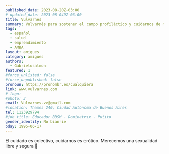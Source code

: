 ```yaml
---
published_date: 2023-08-20Z-03:00
# updated_date: 2023-08-049Z-03:00
title: Vulvarnes
summary: Vulvarnés para sostener el campo profiláctico y cuidarnos de manera segura y erótica 🖤
tags:
  - español
  - salud
  - emprendimiento
  - AMBA
layout: amigues
category: amigues
authors:
  - Gabrielosalmon
featured: 1
#force_unlisted: false
#force_unpublished: false
pronoun: https://pronombr.es/cualquiera
link: www.vulvarnes.com
# logo:
#photo: 3
email: Vulvarnes.vv@gmail.com
#location: Thames 240, Ciudad Autónoma de Buenos Aires
tel: 1123929794
#job_title: Educador BDSM - Dominatrix - Putito
gender_identity: No bianrie
bday: 1995-06-17
---
```


El cuidado es colectivo, cuidarnos es erótico. Merecemos una sexualidad libre y segura 🌈
